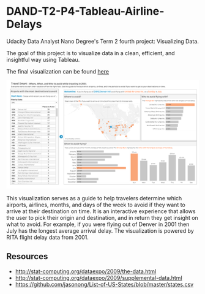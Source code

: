 # DAND-T2-P4-Tableau-Airline-Delays
Udacity Data Analyst Nano Degree's Term 2 fourth project: Visualizing Data.

The goal of this project is to visualize data in a clean, efficient, and insightful
way using Tableau.

The final visualization can be found [here](https://public.tableau.com/profile/ryan.gee#!/vizhome/TravelSmart-ArriveOnTimeVersion2/TravelSmartGuide)

![Final Viz](/final_visualization/final_viz.png)

This visualization serves as a guide to help travelers determine which airports, airlines, months, and days of the week to avoid if they want to arrive at their destination on time. It is an interactive experience that allows the user to pick their origin and destination, and in return they get insight on what to avoid. For example, if you were flying out of Denver in 2001 then July has the longest average arrival delay. The visualization is powered by RITA flight delay data from 2001.

## Resources
* http://stat-computing.org/dataexpo/2009/the-data.html
* http://stat-computing.org/dataexpo/2009/supplemental-data.html
* https://github.com/jasonong/List-of-US-States/blob/master/states.csv



